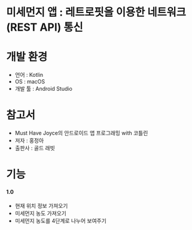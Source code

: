 # 미세먼지 앱 : 레트로핏을 이용한 네트워크(REST API) 통신

# 개발 환경
* 언어 : Kotlin
* OS : macOS
* 개발 툴 : Android Studio
# 참고서
* Must Have Joyce의 안드로이드 앱 프로그래밍 with 코틀린
* 저자 : 홍정아       
* 출판사 : 골드 래빗
# 기능
#### 1.0
* 현재 위치 정보 가져오기
* 미세먼지 농도 가져오기
* 미세먼지 농도를 4단계로 나누어 보여주기

